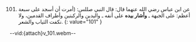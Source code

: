 101. عن ابن عباس رضي الله عنهما قال: قال النبي صللس: (أمرت أن أسجد على سبعة أعظم: على الجبهة ـ **وأشار بيده** على أنفه ـ واليدين والركبتين وأطراف القدمين، ولا نكفت الثياب والشعر.
{: value="101" }

--vid:{attach}v_101.webm--
